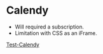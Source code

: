 # Calendy

- Will required a subscription.
- Limitation with CSS as an iFrame.

[Test-Calendy](rprinceroger.github.io/test-calendar/)